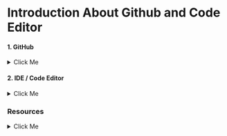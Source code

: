 
# Introduction About Github and Code Editor
#### 1. GitHub
<details>
  <summary>Click Me</summary>

  #### Github
     * What is Git & Github 
     * Why need Git & Github 
     * Git bash Downloads & Installation 
     * Create an Account on Github 
     * Create project Local to Online 
     * Create Project Online 
</details>

#### 2. IDE / Code Editor
<details>
  <summary>Click Me</summary>
  
### IDE / Code Editor
     * Vs Code Downloads 
     * Vs Code Editor keyboard shortcuts
     * Important Package installation 
</details>

###  Resources
<details>
  <summary>Click Me</summary>
  
<p> From the very beginning, we have to know about git & github to showcase our daily practiceand work for future use.
And secondly we have to know about vs keyboard shortcuts to save our time in coding, and install essential packages for extra facilities in vs code </p>
Git bash Downloads - https://git-scm.com/downloads 

Create your github account - https://github.com/ 

Create project Local to Online - https://github.com/rafiswe/Github-Tutorial/blob/master/Create-local-to-online.txt

Create Project Online - https://github.com/rafiswe/Github-Tutorial/blob/master/Create-online-repository.txt

Vs Code Downloads - https://code.visualstudio.com/download 

Vs Code Editor keyboard shortcuts -  https://code.visualstudio.com/shortcuts/keyboard-shortcuts-windows.pdf 

###Important Package installation
Important Package installation

Html snippet

Html css support

Intellisense for css class names in html

Auto close tag

Auto rename tag

Beautify

Bracket pair colorizer

Php intellisense

Php namespace resolver

Alignment
</details>